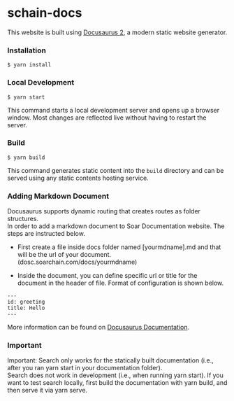 # schain-docs

This website is built using [Docusaurus 2](https://docusaurus.io/), a modern static website generator.

### Installation

```
$ yarn install
```
 
### Local Development

```
$ yarn start 
```

This command starts a local development server and opens up a browser window. Most changes are reflected live without having to restart the server.

### Build

```
$ yarn build
```

This command generates static content into the `build` directory and can be served using any static contents hosting service.

### Adding Markdown Document

Docusaurus supports dynamic routing that creates routes as folder structures. <br/>
In order to add a markdown document to Soar Documentation website. The steps are instructed below.

- First create a file inside docs folder named [yourmdname].md and that will be the url of your document. (dosc.soarchain.com/docs/yourmdname)

- Inside the document, you can define specific url or title for the document in the header of file. Format of configuration is shown below.

```
---
id: greeting
title: Hello
---
```
More information can be found on [Docusaurus Documentation](https://docusaurus.io/docs).


### Important

Important: Search only works for the statically built documentation (i.e., after you ran yarn start in your documentation folder).<br/>
Search does not work in development (i.e., when running yarn start). If you want to test search locally, first build the documentation with yarn build, and then serve it via yarn serve.
